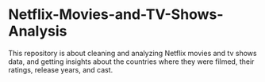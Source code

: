 # Netflix-Movies-and-TV-Shows-Analysis
This repository is about cleaning and analyzing Netflix movies and tv shows data, and getting insights about the countries where they were filmed, their ratings, release years, and cast.
